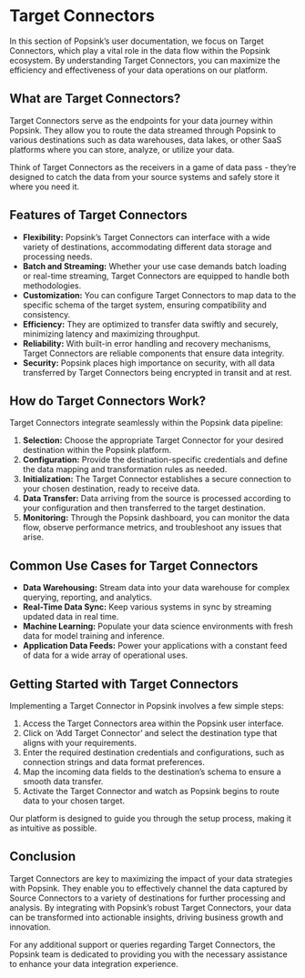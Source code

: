 # Target Connectors

In this section of Popsink’s user documentation, we focus on Target Connectors, which play a vital role in the data flow within the Popsink ecosystem. By understanding Target Connectors, you can maximize the efficiency and effectiveness of your data operations on our platform.

## **What are Target Connectors?**

Target Connectors serve as the endpoints for your data journey within Popsink. They allow you to route the data streamed through Popsink to various destinations such as data warehouses, data lakes, or other SaaS platforms where you can store, analyze, or utilize your data.

Think of Target Connectors as the receivers in a game of data pass - they’re designed to catch the data from your source systems and safely store it where you need it.

## **Features of Target Connectors**

- **Flexibility:** Popsink’s Target Connectors can interface with a wide variety of destinations, accommodating different data storage and processing needs.
- **Batch and Streaming:** Whether your use case demands batch loading or real-time streaming, Target Connectors are equipped to handle both methodologies.
- **Customization:** You can configure Target Connectors to map data to the specific schema of the target system, ensuring compatibility and consistency.
- **Efficiency:** They are optimized to transfer data swiftly and securely, minimizing latency and maximizing throughput.
- **Reliability:** With built-in error handling and recovery mechanisms, Target Connectors are reliable components that ensure data integrity.
- **Security:** Popsink places high importance on security, with all data transferred by Target Connectors being encrypted in transit and at rest.

## **How do Target Connectors Work?**

Target Connectors integrate seamlessly within the Popsink data pipeline:

1. **Selection:** Choose the appropriate Target Connector for your desired destination within the Popsink platform.
2. **Configuration:** Provide the destination-specific credentials and define the data mapping and transformation rules as needed.
3. **Initialization:** The Target Connector establishes a secure connection to your chosen destination, ready to receive data.
4. **Data Transfer:** Data arriving from the source is processed according to your configuration and then transferred to the target destination.
5. **Monitoring:** Through the Popsink dashboard, you can monitor the data flow, observe performance metrics, and troubleshoot any issues that arise.

## **Common Use Cases for Target Connectors**

- **Data Warehousing:** Stream data into your data warehouse for complex querying, reporting, and analytics.
- **Real-Time Data Sync:** Keep various systems in sync by streaming updated data in real time.
- **Machine Learning:** Populate your data science environments with fresh data for model training and inference.
- **Application Data Feeds:** Power your applications with a constant feed of data for a wide array of operational uses.

## **Getting Started with Target Connectors**

Implementing a Target Connector in Popsink involves a few simple steps:

1. Access the Target Connectors area within the Popsink user interface.
2. Click on ‘Add Target Connector’ and select the destination type that aligns with your requirements.
3. Enter the required destination credentials and configurations, such as connection strings and data format preferences.
4. Map the incoming data fields to the destination’s schema to ensure a smooth data transfer.
5. Activate the Target Connector and watch as Popsink begins to route data to your chosen target.

Our platform is designed to guide you through the setup process, making it as intuitive as possible.

## **Conclusion**

Target Connectors are key to maximizing the impact of your data strategies with Popsink. They enable you to effectively channel the data captured by Source Connectors to a variety of destinations for further processing and analysis. By integrating with Popsink’s robust Target Connectors, your data can be transformed into actionable insights, driving business growth and innovation.

For any additional support or queries regarding Target Connectors, the Popsink team is dedicated to providing you with the necessary assistance to enhance your data integration experience.